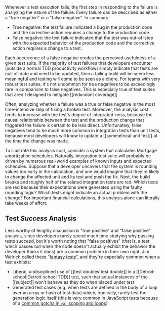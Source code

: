 Whenever a test execution fails, the first step in responding to the failure is analyzing the nature of the failure. Every failure can be described as either a "true negative" or a "false negative". In summary:

* True negative: the test failure indicated a bug in the production code and the corrective action requires a change to the production code.
* False negative: the test failure indicated that the test was out-of-step with the expected behavior of the production code and the corrective action requires a change to a test.

Each occurrence of a false negative erodes the perceived usefulness of a given test suite. If the majority of test failures that developers encounter (outside a normal TDD productivity workflow) simply indicate that tests are out-of-date and need to be updated, then a failing build will be seem less meaningful and testing will come to be seen as a chore. For teams with very robust test suites, it's not uncommon for true negatives to be exceedingly rare in comparison to false negatives. This is especially true of test suites that aren't designed to mitigate [[redundant coverage]].

Often, analyzing whether a failure was a true or false negative is the most time-intensive step of fixing a broken test. Moreover, the analysis cost tends to increase with the test's degree of integrated-ness, because the causal relationship between the test and the production change that triggered the failure is certain to be less direct. Unfortunately, false negatives tend to be much more common in integration tests than unit tests, because most developers will know to update a [[symmetrical unit test]] at the time the change was made.

To illustrate this analysis cost, consider a system that calculates Mortgage amortization schedules. Naturally, integration test suite will probably be driven by numerous real-world examples of known inputs and expected schedules. Suppose that a developer uncovers that the system is rounding values too early in the calculation, and one would imagine that they're likely to change the affected unit and its test and push the fix. Next, the build breaks and roughly half of the related integration tests are red. Which tests are red because their expectations were generated using the faulty rounding logic? Which tests might indicate an actual problem with the change? For important financial calculations, this analysis alone can literally take weeks of effort.

## Test _Success_ Analysis

Less worthy of lengthy discussion is "true positive" and "false positive" analysis, since developers rarely spend much time studying why passing tests succeed, but it's worth noting that "false positives" (that is, a test which passes but when the code doesn't actually exhibit the behavior the developer thinks it does) are a common problem in their own right. Jim Weirich called these "[fantasy tests](https://twitter.com/jimweirich/status/2932329208)", and they're especially common when a test exhibits:

* Liberal, undisciplined use of [[test doubles|test double]] in a [[Detroit-school|Detroit-school TDD]] test, such that actual instances of the [[subject]] won't behave as they do when placed under test
* Generated test cases (e.g. when tests are defined in the body of a loop over an array or hash of test data) which, ironically, rarely test the generation logic itself (this is very common in JavaScript tests because of a [common gotcha in `var` scoping and loops](http://alandix.com/blog/2014/08/07/javascript-gotcha-var-scope/))